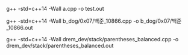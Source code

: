 g++ -std=c++14 -Wall a.cpp -o test.out

g++ -std=c++14 -Wall b_dog/0x07/백준_10866.cpp -o b_dog/0x07/백준_10866.out

g++ -std=c++14 -Wall drem_dev/stack/parentheses_balanced.cpp -o drem_dev/stack/parentheses_balanced.out